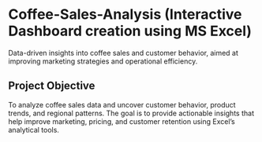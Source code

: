# Coffee-Sales-Analysis (Interactive Dashboard creation using MS Excel)
Data-driven insights into coffee sales and customer behavior, aimed at improving marketing strategies and operational efficiency.
## Project Objective
To analyze coffee sales data and uncover customer behavior, product trends, and regional patterns. The goal is to provide actionable insights that help improve marketing, pricing, and customer retention using Excel’s analytical tools.
